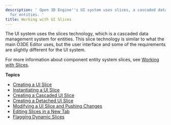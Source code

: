 ```yaml
---
description: ' Open 3D Engine''s UI system uses slices, a cascaded data management system
  for entities. '
title: Working with UI Slices
---
```


The UI system uses the slices technology, which is a cascaded data management system for entities\. This slice technology is similar to what the main O3DE Editor uses, but the user interface and some of the requirements are slightly different for the UI system\.

For more information about component entity system slices, see [Working with Slices](/docs/userguide/components/slices.md)\.



**Topics**
+ [Creating a UI Slice](/docs/user-guide/features/interactivity/user-interface/editor/working-slices-creating.md)
+ [Instantiating a UI Slice](/docs/user-guide/features/interactivity/user-interface/editor/working-slices-instantiating.md)
+ [Creating a Cascaded UI Slice](/docs/user-guide/features/interactivity/user-interface/editor/working-slices-cascaded.md)
+ [Creating a Detached UI Slice](/docs/user-guide/features/interactivity/user-interface/editor/working-slices-detached.md)
+ [Modifying a UI Slice and Pushing Changes](/docs/user-guide/features/interactivity/user-interface/editor/working-slices-modifying.md)
+ [Editing Slices in a New Tab](/docs/user-guide/features/interactivity/user-interface/editor/working-slices-newtab.md)
+ [Flagging Dynamic Slices](/docs/user-guide/features/interactivity/user-interface/editor/working-slices-dynamic.md)
